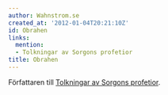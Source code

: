 ```yaml
---
author: Wahnstrom.se
created_at: '2012-01-04T20:21:10Z'
id: Obrahen
links:
  mention:
  - Tolkningar av Sorgons profetior
title: Obrahen
---
```


Författaren till [Tolkningar av Sorgons profetior].

  [Tolkningar av Sorgons profetior]: Tolkningar_av_Sorgons_profetior